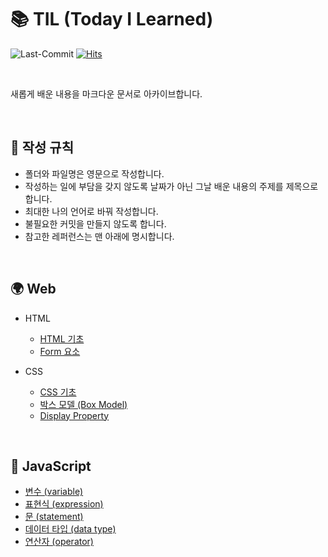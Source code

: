 # 📚 TIL (Today I Learned)
![Last-Commit](https://img.shields.io/github/last-commit/heejinna/TIL)
[![Hits](https://hits.seeyoufarm.com/api/count/incr/badge.svg?url=https%3A%2F%2Fgithub.com%2F%2Fhit-counter&count_bg=%2379C83D&title_bg=%23555555&icon=&icon_color=%23E7E7E7&title=hits&edge_flat=false)](https://hits.seeyoufarm.com)

<br>

새롭게 배운 내용을 마크다운 문서로 아카이브합니다.

<br>

## 📝 작성 규칙
- 폴더와 파일명은 영문으로 작성합니다.
- 작성하는 일에 부담을 갖지 않도록 날짜가 아닌 그날 배운 내용의 주제를 제목으로 합니다.
- 최대한 나의 언어로 바꿔 작성합니다.
- 불필요한 커밋을 만들지 않도록 합니다.
- 참고한 레퍼런스는 맨 아래에 명시합니다.

<br>

## 🌍 Web
- HTML
  * [HTML 기초](https://github.com/heejinna/TIL/blob/main/html/HTML%20basics.md)
  * [Form 요소](https://github.com/heejinna/TIL/blob/main/html/Form%20element.md)

- CSS
  * [CSS 기초](https://github.com/heejinna/TIL/blob/main/css/CSS%20basics.md)
  * [박스 모델 (Box Model)](https://github.com/heejinna/TIL/blob/main/css/The%20box%20model.md)
  * [Display Property](https://github.com/heejinna/TIL/blob/main/css/display%20property.md)

<br>

## 🔮 JavaScript
- [변수 (variable)](https://github.com/heejinna/TIL/blob/main/JavaScript/variable.md)
- [표현식 (expression)](https://github.com/heejinna/TIL/blob/main/JavaScript/expression.md)
- [문 (statement)](https://github.com/heejinna/TIL/blob/main/JavaScript/statement.md)
- [데이터 타입 (data type)](https://github.com/heejinna/TIL/blob/main/JavaScript/data-type.md)
- [연산자 (operator)](https://github.com/heejinna/TIL/blob/main/JavaScript/operator.md)

